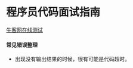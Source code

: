 # 程序员代码面试指南
[牛客网在线测试](https://www.nowcoder.com/ta/programmer-code-interview-guide)

#### 常见错误整理
* 出现没有输出结果的时候，很有可能是代码超时。